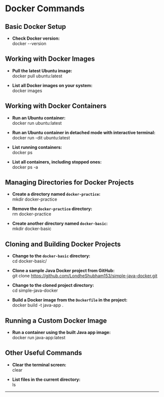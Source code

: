 # Docker Commands

## Basic Docker Setup
- **Check Docker version:**  
  docker --version

## Working with Docker Images
- **Pull the latest Ubuntu image:**  
  docker pull ubuntu:latest

- **List all Docker images on your system:**  
  docker images

## Working with Docker Containers
- **Run an Ubuntu container:**  
  docker run ubuntu:latest

- **Run an Ubuntu container in detached mode with interactive terminal:**  
  docker run -dit ubuntu:latest

- **List running containers:**  
  docker ps

- **List all containers, including stopped ones:**  
  docker ps -a

## Managing Directories for Docker Projects
- **Create a directory named `docker-practice`:**  
  mkdir docker-practice

- **Remove the `docker-practice` directory:**  
  rm docker-practice

- **Create another directory named `docker-basic`:**  
  mkdir docker-basic

## Cloning and Building Docker Projects
- **Change to the `docker-basic` directory:**  
  cd docker-basic/

- **Clone a sample Java Docker project from GitHub:**  
  git clone https://github.com/LondheShubham153/simple-java-docker.git

- **Change to the cloned project directory:**  
  cd simple-java-docker

- **Build a Docker image from the `Dockerfile` in the project:**  
  docker build -t java-app .

## Running a Custom Docker Image
- **Run a container using the built Java app image:**  
  docker run java-app:latest

## Other Useful Commands
- **Clear the terminal screen:**  
  clear

- **List files in the current directory:**  
  ls

---


